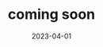 ---
title: "coming soon"
collection: publications
permalink: /publication/frame-interpolation-cg
date: 2023-04-01
venue: "coming soon"
authors: "<b>T. Zhang</b> and M. Johnson-Roberson"
uri: 
arxiv: 
bibtex: 
pdf: 
teaser: images/neuralsea.png
---